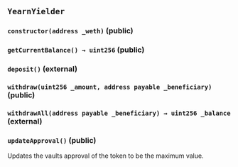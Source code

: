 ## `YearnYielder`






### `constructor(address _weth)` (public)





### `getCurrentBalance() → uint256` (public)





### `deposit()` (external)





### `withdraw(uint256 _amount, address payable _beneficiary)` (public)





### `withdrawAll(address payable _beneficiary) → uint256 _balance` (external)





### `updateApproval()` (public)



Updates the vaults approval of the token to be the maximum value.


